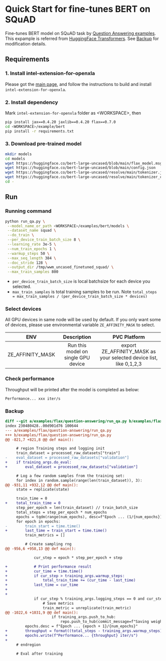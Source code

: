 # Quick Start for fine-tunes BERT on SQuAD
Fine-tunes BERT model on SQuAD task by [Question Answering examples](https://github.com/huggingface/transformers/tree/v4.27.4/examples/flax/question-answering#question-answering-examples).
This expample is referred from [HuggingFace Transformers](https://github.com/huggingface/transformers). See [Backup](#Backup) for modification details.

## Requirements

### 1. Install intel-extension-for-openxla
Please got the [main page](https://github.com/intel/intel-extension-for-openxla/blob/main/README.md#build-and-install), and follow the instructions to build and install `intel-extension-for-openxla`.

### 2. Install dependency
Mark `intel-extension-for-openxla` folder as \<WORKSPACE\>, then
```bash
pip install jax==0.4.20 jaxlib==0.4.20 flax==0.7.0
cd <WORKSPACE>/example/bert
pip install -r requirements.txt
```

### 3. Download pre-trained model
```bash
mkdir models
cd models
wget https://huggingface.co/bert-large-uncased/blob/main/flax_model.msgpack
wget https://huggingface.co/bert-large-uncased/blob/main/config.json
wget https://huggingface.co/bert-large-uncased/resolve/main/tokenizer.json
wget https://huggingface.co/bert-large-uncased/resolve/main/tokenizer_config.json
cd -
```

## Run

### Running command
```bash
python run_qa.py \
 --model_name_or_path <WORKSPACE>/examples/bert/models \
 --dataset_name squad \
 --do_train \
 --per_device_train_batch_size 8 \
 --learning_rate 3e-5 \
 --num_train_epochs 1 \
 --warmup_steps 50 \
 --max_seq_length 384 \
 --doc_stride 128 \
 --output_dir /tmp/wwm_uncased_finetuned_squad/ \
 --max_train_samples 800
```
* `per_device_train_batch_size` is local batchsize for each device you selected.
* `max_train_samples` is total training samples to be run. Note `total_steps = max_train_samples / (per_device_train_batch_size * devices)`

### Select devices
All GPU devices in same node will be used by default. If you only want some of devices, please use environmental variable `ZE_AFFINITY_MASK` to select.

| **ENV** | **Description** | **PVC Platform** |
| :---: | :---: | :---: |
| ZE_AFFINITY_MASK | Run this model on single GPU device |export ZE_AFFINITY_MASK as your selected device list, like 0,1,2,3|

### Check performance
Throughput will be printed after the model is completed as below:
```
Performance... xxx iter/s
```

### Backup
```patch
diff --git a/examples/flax/question-answering/run_qa.py b/examples/flax/question-answering/run_qa.py
index 230480428..00d901d76 100644
--- a/examples/flax/question-answering/run_qa.py
+++ b/examples/flax/question-answering/run_qa.py
@@ -821,7 +821,8 @@ def main():

     # region Training steps and logging init
     train_dataset = processed_raw_datasets["train"]
-    eval_dataset = processed_raw_datasets["validation"]
+    if training_args.do_eval:
+        eval_dataset = processed_raw_datasets["validation"]

     # Log a few random samples from the training set:
     for index in random.sample(range(len(train_dataset)), 3):
@@ -931,11 +932,12 @@ def main():
     state = replicate(state)

     train_time = 0
+    total_train_time = 0
     step_per_epoch = len(train_dataset) // train_batch_size
     total_steps = step_per_epoch * num_epochs
     epochs = tqdm(range(num_epochs), desc=f"Epoch ... (1/{num_epochs})", position=0)
     for epoch in epochs:
-        train_start = time.time()
+        last_time = train_start = time.time()
         train_metrics = []

         # Create sampling rng
@@ -956,6 +958,13 @@ def main():

             cur_step = epoch * step_per_epoch + step

+            # Print performance result
+            cur_time = time.time()
+            if cur_step > training_args.warmup_steps:
+                total_train_time += (cur_time - last_time)
+            last_time = cur_time
+
+
             if cur_step % training_args.logging_steps == 0 and cur_step > 0:
                 # Save metrics
                 train_metric = unreplicate(train_metric)
@@ -1022,6 +1031,9 @@ def main():
                     if training_args.push_to_hub:
                         repo.push_to_hub(commit_message=f"Saving weights and logs of step {cur_step}", blocking=False)
         epochs.desc = f"Epoch ... {epoch + 1}/{num_epochs}"
+        throughput = format((total_steps - training_args.warmup_steps) / total_train_time, '.4f')
+        epochs.write(f"Performance... {throughput} iter/s")
+
     # endregion

     # Eval after training
```
